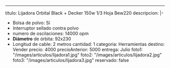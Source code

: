---
titulo: Lijadora Orbital Black + Decker 150w 1/3 Hoja Bew220
descripcion: |-
  - Bolsa de polvo: Sí
  - Interruptor sellado contra polvo
  - numero de oscilaciones: 14000 opm
  - **Diámetro** de órbita: 92x230
  - Longitud de cable: 2 metros
cantidad: 1
categoria: Herramientas
destino: Vender
precio: 4000
precioAnterior: 5000
entrega: Julio
foto1: "/images/articulos/lijadora1.jpg"
foto2: "/images/articulos/lijadora2.jpg"
foto3: "/images/articulos/lijadora3.jpg"
reservado: false
